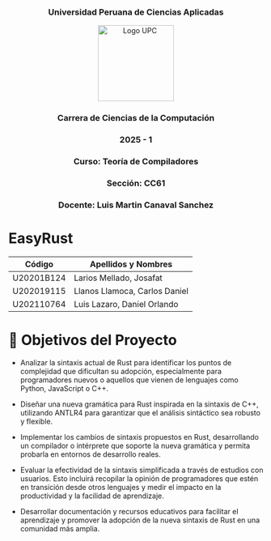 
<div align="center">
    <h3>Universidad Peruana de Ciencias Aplicadas</h3>
    <img src="https://seeklogo.com/images/U/universidad-peruana-de-ciencias-aplicadas-upc-logo-B98C3A365C-seeklogo.com.png" alt="Logo UPC" width="150">
    <h3>Carrera de Ciencias de la Computación</h3>
    <h3>2025 - 1</h3>
    <h3>Curso: Teoría de Compiladores</h3>
    <h3>Sección: CC61</h3>
    <h3>Docente: Luis Martin Canaval Sanchez</h3>
</div>

# EasyRust

| Código | Apellidos y Nombres |
| ------ | ------ |
| U20201B124 | Larios Mellado, Josafat |
| U202019115 | Llanos Llamoca, Carlos Daniel |
| U202110764 | Luis Lazaro, Daniel Orlando |

# 🎯 Objetivos del Proyecto
* Analizar la sintaxis actual de Rust para identificar los puntos de complejidad que dificultan su adopción, especialmente para programadores nuevos o aquellos que vienen de lenguajes como Python, JavaScript o C++.

* Diseñar una nueva gramática para Rust inspirada en la sintaxis de C++, utilizando ANTLR4 para garantizar que el análisis sintáctico sea robusto y flexible.

* Implementar los cambios de sintaxis propuestos en Rust, desarrollando un compilador o intérprete que soporte la nueva gramática y permita probarla en entornos de desarrollo reales.

* Evaluar la efectividad de la sintaxis simplificada a través de estudios con usuarios. Esto incluirá recopilar la opinión de programadores que estén en transición desde otros lenguajes y medir el impacto en la productividad y la facilidad de aprendizaje.

* Desarrollar documentación y recursos educativos para facilitar el aprendizaje y promover la adopción de la nueva sintaxis de Rust en una comunidad más amplia.